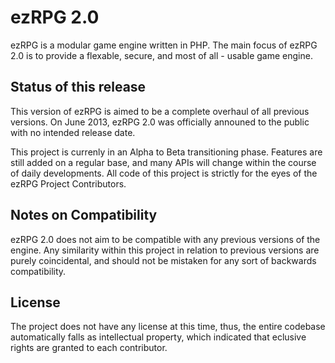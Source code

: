 ezRPG 2.0
===========

ezRPG is a modular game engine written in PHP.
The main focus of ezRPG 2.0 is to provide a flexable, secure, and most of all - usable game engine.


Status of this release
-----------
This version of ezRPG is aimed to be a complete overhaul of all previous versions. 
On June 2013, ezRPG 2.0 was officially announed to the public with no intended release date.

This project is currenly in an Alpha to Beta transitioning phase. Features are still added on a regular base, and many APIs will change within the course of daily developments.
All code of this project is strictly for the eyes of the ezRPG Project Contributors.


Notes on Compatibility
-----------
ezRPG 2.0 does not aim to be compatible with any previous versions of the engine. 
Any similarity within this project in relation to previous versions are purely coincidental, and should not be mistaken for any sort of backwards compatibility.


License
-----------
The project does not have any license at this time, thus, the entire codebase automatically falls as intellectual property, which indicated that eclusive rights are granted to each contributor.
